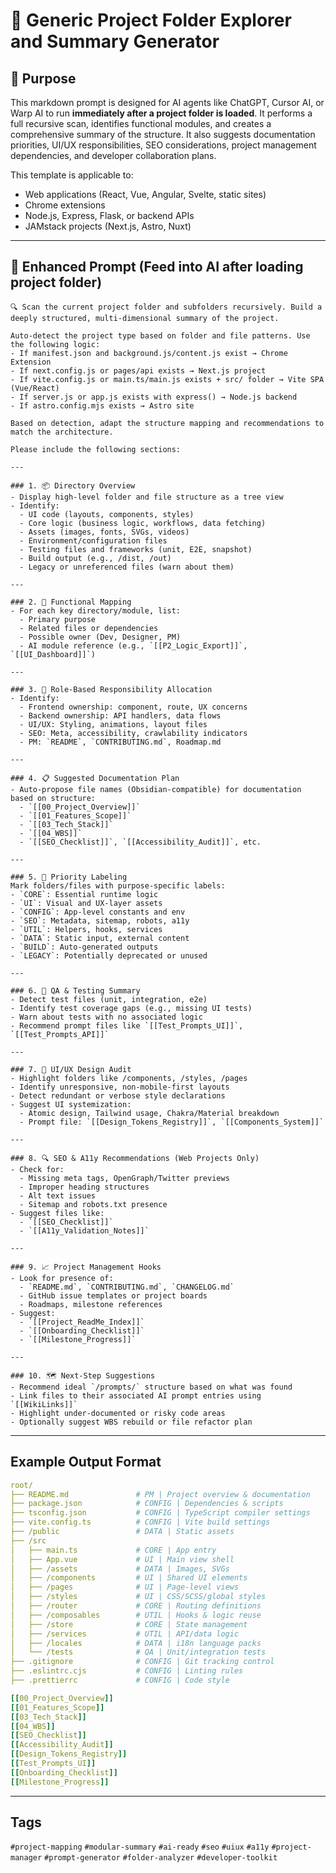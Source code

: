 # 📁 Generic Project Folder Explorer and Summary Generator

## 🎯 Purpose

This markdown prompt is designed for AI agents like ChatGPT, Cursor AI, or Warp AI to run **immediately after a project folder is loaded**. It performs a full recursive scan, identifies functional modules, and creates a comprehensive summary of the structure. It also suggests documentation priorities, UI/UX responsibilities, SEO considerations, project management dependencies, and developer collaboration plans.

This template is applicable to:

- Web applications (React, Vue, Angular, Svelte, static sites)
- Chrome extensions
- Node.js, Express, Flask, or backend APIs
- JAMstack projects (Next.js, Astro, Nuxt)

---

## 🧠 Enhanced Prompt (Feed into AI after loading project folder)

```
🔍 Scan the current project folder and subfolders recursively. Build a deeply structured, multi-dimensional summary of the project.

Auto-detect the project type based on folder and file patterns. Use the following logic:
- If manifest.json and background.js/content.js exist → Chrome Extension
- If next.config.js or pages/api exists → Next.js project
- If vite.config.js or main.ts/main.js exists + src/ folder → Vite SPA (Vue/React)
- If server.js or app.js exists with express() → Node.js backend
- If astro.config.mjs exists → Astro site

Based on detection, adapt the structure mapping and recommendations to match the architecture.

Please include the following sections:

---

### 1. 📦 Directory Overview
- Display high-level folder and file structure as a tree view
- Identify:
  - UI code (layouts, components, styles)
  - Core logic (business logic, workflows, data fetching)
  - Assets (images, fonts, SVGs, videos)
  - Environment/configuration files
  - Testing files and frameworks (unit, E2E, snapshot)
  - Build output (e.g., /dist, /out)
  - Legacy or unreferenced files (warn about them)

---

### 2. 🧩 Functional Mapping
- For each key directory/module, list:
  - Primary purpose
  - Related files or dependencies
  - Possible owner (Dev, Designer, PM)
  - AI module reference (e.g., `[[P2_Logic_Export]]`, `[[UI_Dashboard]]`)

---

### 3. 👥 Role-Based Responsibility Allocation
- Identify:
  - Frontend ownership: component, route, UX concerns
  - Backend ownership: API handlers, data flows
  - UI/UX: Styling, animations, layout files
  - SEO: Meta, accessibility, crawlability indicators
  - PM: `README`, `CONTRIBUTING.md`, Roadmap.md

---

### 4. 📋 Suggested Documentation Plan
- Auto-propose file names (Obsidian-compatible) for documentation based on structure:
  - `[[00_Project_Overview]]`
  - `[[01_Features_Scope]]`
  - `[[03_Tech_Stack]]`
  - `[[04_WBS]]`
  - `[[SEO_Checklist]]`, `[[Accessibility_Audit]]`, etc.

---

### 5. 🚥 Priority Labeling
Mark folders/files with purpose-specific labels:
- `CORE`: Essential runtime logic
- `UI`: Visual and UX-layer assets
- `CONFIG`: App-level constants and env
- `SEO`: Metadata, sitemap, robots, a11y
- `UTIL`: Helpers, hooks, services
- `DATA`: Static input, external content
- `BUILD`: Auto-generated outputs
- `LEGACY`: Potentially deprecated or unused

---

### 6. 🧪 QA & Testing Summary
- Detect test files (unit, integration, e2e)
- Identify test coverage gaps (e.g., missing UI tests)
- Warn about tests with no associated logic
- Recommend prompt files like `[[Test_Prompts_UI]]`, `[[Test_Prompts_API]]`

---

### 7. 💅 UI/UX Design Audit
- Highlight folders like /components, /styles, /pages
- Identify unresponsive, non-mobile-first layouts
- Detect redundant or verbose style declarations
- Suggest UI systemization:
  - Atomic design, Tailwind usage, Chakra/Material breakdown
  - Prompt file: `[[Design_Tokens_Registry]]`, `[[Components_System]]`

---

### 8. 🔍 SEO & A11y Recommendations (Web Projects Only)
- Check for:
  - Missing meta tags, OpenGraph/Twitter previews
  - Improper heading structures
  - Alt text issues
  - Sitemap and robots.txt presence
- Suggest files like:
  - `[[SEO_Checklist]]`
  - `[[A11y_Validation_Notes]]`

---

### 9. 📈 Project Management Hooks
- Look for presence of:
  - `README.md`, `CONTRIBUTING.md`, `CHANGELOG.md`
  - GitHub issue templates or project boards
  - Roadmaps, milestone references
- Suggest:
  - `[[Project_ReadMe_Index]]`
  - `[[Onboarding_Checklist]]`
  - `[[Milestone_Progress]]`

---

### 10. 🗺️ Next-Step Suggestions
- Recommend ideal `/prompts/` structure based on what was found
- Link files to their associated AI prompt entries using `[[WikiLinks]]`
- Highlight under-documented or risky code areas
- Optionally suggest WBS rebuild or file refactor plan
```

---

## Example Output Format

```yaml
root/
├── README.md               # PM | Project overview & documentation
├── package.json            # CONFIG | Dependencies & scripts
├── tsconfig.json           # CONFIG | TypeScript compiler settings
├── vite.config.ts          # CONFIG | Vite build settings
├── /public                 # DATA | Static assets
├── /src
│   ├── main.ts             # CORE | App entry
│   ├── App.vue             # UI | Main view shell
│   ├── /assets             # DATA | Images, SVGs
│   ├── /components         # UI | Shared UI elements
│   ├── /pages              # UI | Page-level views
│   ├── /styles             # UI | CSS/SCSS/global styles
│   ├── /router             # CORE | Routing definitions
│   ├── /composables        # UTIL | Hooks & logic reuse
│   ├── /store              # CORE | State management
│   ├── /services           # UTIL | API/data logic
│   ├── /locales            # DATA | i18n language packs
│   └── /tests              # QA | Unit/integration tests
├── .gitignore              # CONFIG | Git tracking control
├── .eslintrc.cjs           # CONFIG | Linting rules
├── .prettierrc             # CONFIG | Code style

[[00_Project_Overview]]
[[01_Features_Scope]]
[[03_Tech_Stack]]
[[04_WBS]]
[[SEO_Checklist]]
[[Accessibility_Audit]]
[[Design_Tokens_Registry]]
[[Test_Prompts_UI]]
[[Onboarding_Checklist]]
[[Milestone_Progress]]
```

---

## Tags

`#project-mapping` `#modular-summary` `#ai-ready` `#seo` `#uiux` `#a11y` `#project-manager` `#prompt-generator` `#folder-analyzer` `#developer-toolkit`

